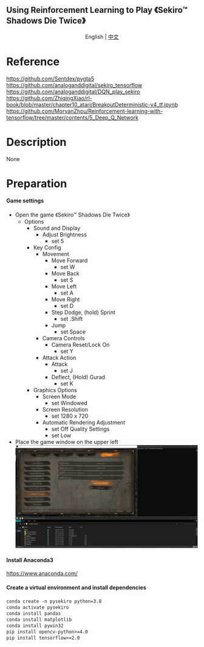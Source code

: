 ## Using Reinforcement Learning to Play 《Sekiro™ Shadows Die Twice》

<p align="center">
    <a>English</a>
    | 
    <a href="https://github.com/ricagj/pysekiro_with_RL/blob/main/README.md">中文</a>
</p>

# Reference
https://github.com/Sentdex/pygta5  
https://github.com/analoganddigital/sekiro_tensorflow  
https://github.com/analoganddigital/DQN_play_sekiro  
https://github.com/ZhiqingXiao/rl-book/blob/master/chapter10_atari/BreakoutDeterministic-v4_tf.ipynb  
https://github.com/MorvanZhou/Reinforcement-learning-with-tensorflow/tree/master/contents/5_Deep_Q_Network   

# Description

None

# Preparation

#### Game settings
- Open the game 《Sekiro™ Shadows Die Twice》
    - Options
        - Sound and Display
            - Adjust Brightness
                - set 5
        - Key Config
            - Movement
                - Move Forward
                    - set W
                - Move Back
                    - set S
                - Move Left
                    - set A
                - Move Right
                    - set D
                - Step Dodge, (hold) Sprint
                    - set .Shift
                - Jump
                    - set Space
            - Camera Controls
                - Camera Reset/Lock On
                    - set Y
            - Attack Action
                - Attack
                    - set J
                - Deflect, (Hold) Gurad
                    - set K
        - Graphics Options
            - Screen Mode
                - set Windowed
            - Screen Resolution
                - set 1280 x 720
            - Automatic Rendering Adjustment
                - set Off
            Quality Settings
                - set Low
- Place the game window on the upper left
![example_01](./imgs/example_01.png)  

#### Install Anaconda3
https://www.anaconda.com/

#### Create a virtual environment and install dependencies
~~~shell
conda create -n pysekiro python=3.8
conda activate pysekiro
conda install pandas
conda install matplotlib
conda install pywin32
pip install opencv-python>=4.0
pip install tensorflow>=2.0
~~~